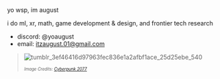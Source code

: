 yo wsp, im august

i do ml, xr, math, game development & design, and frontier tech research
- discord: @yoaugust
- email: itzaugust.01@gmail.com
  


  
 >![tumblr_3ef46416d97963fec836e1a2afbf1ace_25d25ebe_540](https://github.com/user-attachments/assets/5b4b44f6-0913-4779-bf2f-fb637d090749)
 >
 > <sub><sup> _Image Credits: [Cyberpunk 2077](https://bergwerkderbilder.tumblr.com/post/660336345325191168/night-city-gifs)_ </sup></sub>
